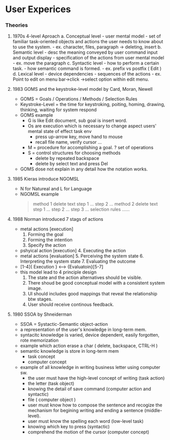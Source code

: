 # User Experices

### Theories

1. 1970s 4-level Aproach <Foley and Van Dam>
    a. Conceptual level
        - user mental model
        - set of familiar task-oriented objects and actions the user needs to know about to use the system.
        - ex. character, files, paragraph -> deleting, insert 
    b. Semantic level
        - desc the meaning conveyed by user command input and output display
        - specification of the actions from user mental model
        - ex. move the paragraph
    c. Syntactic level
        - how to perform a certain task.
        - how semantic command is formed.
        - ex. prefix vs postfix ( Edit )
    d. Lexical level
        - device dependencies
        - sequences of the actions
        - ex. Point to edit on menu bar->click ->select option within edit menu.

2. 1983 GOMS and the keystroke-level model by Card, Moran, Newell
    - GOMS = Goals / Operations / Methods / Selection Rules
    - Keystroke-Level = the time for keystroking, poiting, homing, drawing, thinking, waiting for system respond
    - GOMS example
        - G is like Edit document, sub goal is insert word.
        - Os are execution which is necessary to change aspect users' mental state of effect task env
            - press up-arrow key, move hand to mouse
            - recall file name, verify cursor ...
        - M = procedure for accomplishing a goal. ? set of operations
        - S = control structures for choosing methods
            - delete by repeated backspace
            - delete by select text and press Del
    - GOMS dose not explain in any detail how the notation works.

3. 1985 Kieras introduce NGOMSL
    - N for Natureal and L for Language
    - NGOMSL example
        > method 1 delete text
        >   step 1 ...
        >   step 2 ...
        > method 2 delete text
        >   step 1 ...
        >   step 2 ...
        >   step 3 ...
        > selection rules
        >   ......

4. 1988 Norman introduced 7 stags of actions
    - metal actions [execution]
        1. Forming the goal
        2. Forming the intention
        3. Specify the action
    - pshyical action [execution]
        4. Executing the action
    - metal actions [evaluation]
        5. Perceiving the system state
        6. Interpreting the system state
        7. Evaluating the outcome
    - [1-4]{ Execution } <--> {Evaluatoin}[5-7]
    - this model lead to 4 principle design
        1. The state and the action alternatives should be visible.
        2. There shoud be good conceptual model with a consistent system image.
        3. UI should includes good mappings that reveal the relationship btw stages.
        4. User should receive continous feedback.

5. 1980 SSOA by Shneiderman 
    - SSOA = Systactic-Semantic object-action
    - a representation of the user's knowledge in long-term mem.
    - syntacitc knowledge is varied, device dependent, easily forgotten, rote memorization
    - example which action erase a char ( delete, backspace, CTRL-H )
    - semantic knowledge is store in long-term mem 
        - task concept
        - computer concept
    - example of all knowledge in writing business letter using computer sw.
        - the user must have the high-level concept of writing (task action)
        - the letter (task object)
        - knowing the detail of save command (computer action and syntactic) 
        - file ( computer object )
        - user must know how to compose the sentence and recogize the mechanism for begining writing and ending a sentence (middle-level).
        - user must know the spelling each word (low-level task)
        - knowing which key to press (syntactic)
        - comprehend the motion of the cursor (computer concept)
